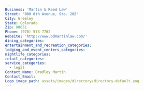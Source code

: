 ```yaml
---
Business: 'Martin & Reed Law'
Street: '800 8th Avenue, Ste. 202'
City: Greeley
State: Colorado
Zip: 80631
Phone: (970) 573-7762
Website: 'http://www.bdmartinlaw.com/'
dining_categories:
entertainment_and_recreation_categories:
lodging_and_event_centers_categories:
nightlife_categories:
retail_categories:
service_categories:
  - legal
Contact_Name: Bradley Martin
Contact_Email:
Logo_image_path: assets/images/directory/directory-default.png
---
```



